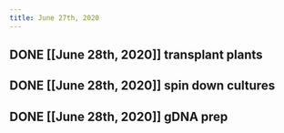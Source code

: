 ```yaml
---
title: June 27th, 2020
---
```


## DONE [[June 28th, 2020]] transplant plants

## DONE [[June 28th, 2020]] spin down cultures

## DONE [[June 28th, 2020]] gDNA prep

## 
